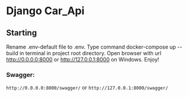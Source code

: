 # Django Car_Api 

## Starting
Rename .env-default file to .env.
Type command docker-compose up --build in terminal in project root directory.
Open browser with url http://0.0.0.0:8000 or http://127.0.0.1:8000 on Windows.
Enjoy!

### Swagger:
`http://0.0.0.0:8000/swagger/`
or
`http://127.0.0.1:8000/swagger/`